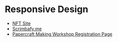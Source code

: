 ﻿# Responsive Design

- [NFT Site](https://responsive-nft-site-by-s4ch1.netlify.app/) 
- [Scrimbafy.me](https://scrimbafy-me-by-s4ch1.netlify.app/)
- [Papercraft Making Workshop Registration Page](https://crafty-academy-by-s4ch1.netlify.app/)
